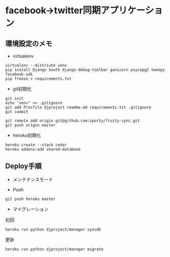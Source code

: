 facebook->twitter同期アプリケーション
=====================================

環境設定のメモ
--------------

* virtualenv

```
virtualenv --distriute venv
pip install Django South django-debug-toolbar gunicorn psycopg2 tweepy facebook-sdk
pip freeze > requirements.txt
```

* git初期化

```
git init
echo "venv" >> .gitignore
git add Procfile djproject readme.md requirements.txt .gitignore 
git commit
 
git remote add origin git@github.com:sporty/fruity-sync.git
git push origin master
```

* heroku初期化

```
heroku create --stack cedar
heroku addons:add shared-database
```

Deploy手順
----------

* メンテナンスモード

* Push

```
git push heroku master
```

* マイグレーション

初回

```
heroku run python djproject/manager syncdb
```

更新

```
heroku run python djproject/manager migrate
```


